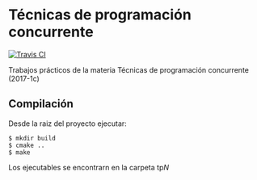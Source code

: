 # Técnicas de programación concurrente

[![Travis CI](https://travis-ci.org/mlafroce/concurrentes.svg?branch=master)](https://travis-ci.org/mlafroce/concurrentes/)

Trabajos prácticos de la materia Técnicas de programación concurrente (2017-1c)

## Compilación

Desde la raiz del proyecto ejecutar:

    $ mkdir build
    $ cmake ..
    $ make

Los ejecutables se encontrarn en la carpeta tp*N*

